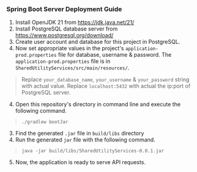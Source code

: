 ### Spring Boot Server Deployment Guide
1. Install OpenJDK 21 from https://jdk.java.net/21/
2. Install PostgreSQL database server from https://www.postgresql.org/download/
3. Create user account and database for this project in PostgreSQL.
4. Now set appropriate values in the project's `application-prod.properties` file for database, username & password. The `application-prod.properties` file is in `SharedUtilityServices/src/main/resources/`.
  > Replace `your_database_name`, `your_username` & `your_password` string with actual value.
  > Replace `localhost:5432` with actual the ip:port of PostgreSQL server.
4. Open this repository's directory in command line and execute the following command.
  > `./gradlew bootJar`
3. Find the generated `.jar` file in `build/libs` directory
4. Run the generated `jar` file with the following command.
  >  `java -jar build/libs/SharedUtilityServices-0.0.1.jar`
5. Now, the application is ready to serve API requests.
